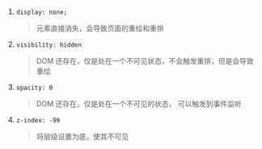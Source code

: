 1. `display: none;`
   > 元素直接消失，会导致页面的重绘和重排
2. `visibility: hidden`
   > DOM 还存在，仅是处在一个不可见状态，不会触发重排，但是会导致重绘
3. `opacity: 0`
   > DOM 还存在，仅是处在一个不可见的状态， 可以触发到事件监听
4. `z-index: -99`
   > 将层级设置为底，使其不可见
